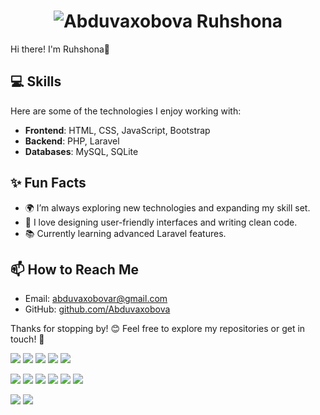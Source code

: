 <h1 align="center">
  <img src="https://github.com/Abduvaxobova/old-profile-readme/blob/master/name.svg" alt="Abduvaxobova Ruhshona" />
</h1>

Hi there! I'm Ruhshona🌟  
## 💻 Skills  
Here are some of the technologies I enjoy working with:  
- **Frontend**: HTML, CSS, JavaScript, Bootstrap  
- **Backend**: PHP, Laravel  
- **Databases**: MySQL, SQLite  

## ✨ Fun Facts  
- 🌍 I’m always exploring new technologies and expanding my skill set.  
- 🎨 I love designing user-friendly interfaces and writing clean code.  
- 📚 Currently learning advanced Laravel features.

## 📫 How to Reach Me  
- Email: abduvaxobovar@gmail.com  
- GitHub: [github.com/Abduvaxobova](https://github.com/Abduvaxobova)  

Thanks for stopping by! 😊 Feel free to explore my repositories or get in touch! 🚀  

<img src="https://img.shields.io/badge/HTML5-E34F26?style=for-the-badge&logo=html5&logoColor=white"/>  <img src="https://img.shields.io/badge/css-DD3A0A?style=for-the-badge&logo=css&logoColor=white"/>  <img src="https://img.shields.io/badge/PHP-777BB4?style=for-the-badge&logo=php&logoColor=white"/>  <img src="https://img.shields.io/badge/Laravel-FF2D20?style=for-the-badge&logo=laravel&logoColor=white"/>  <img src="https://img.shields.io/badge/MySQL-005C84?style=for-the-badge&logo=mysql&logoColor=white"/>

<img src="https://img.shields.io/badge/Sqlite-003B57?style=for-the-badge&logo=sqlite&logoColor=white"/> <img src="https://img.shields.io/badge/phpmyadmin-6C78AF?style=for-the-badge&logo=phpmyadmin&logoColor=white"/> <img src="https://img.shields.io/badge/Canva-%2300C4CC.svg?&style=for-the-badge&logo=Canva&logoColor=white"/>  <img src="https://img.shields.io/badge/Zoom-2D8CFF?style=for-the-badge&logo=zoom&logoColor=white"/> <img src="https://img.shields.io/badge/VSCode-0078D4?style=for-the-badge&logo=visual%20studio%20code&logoColor=white"/> <img src="https://img.shields.io/badge/GitHub-100000?style=for-the-badge&logo=github&logoColor=white"/> 


<img src="https://github-profile-trophy.vercel.app/?username=ryo-ma(https://github.com/ryo-ma/github-profile-trophy)"/>
<img src="https://github-profile-trophy.vercel.app/?username=ryo-ma&theme=onedark(https://github.com/ryo-ma/github-profile-trophy)"/>
